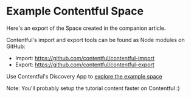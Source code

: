 # Example Contentful Space
Here's an export of the Space created in the companion article.

Contentful's import and export tools can be found as Node modules on GitHub:

* Import: https://github.com/contentful/contentful-import
* Export: https://github.com/contentful/contentful-export

Use Contentful's Discovery App to [explore the example space](https://discovery.contentful.com/entries/by-content-type?delivery_access_token=6e0e21242a09a2ea89f6cc192744ccd634c53d880af14892d2ffe62a4e1e92b4&preview=false&preview_access_token=&space_id=nvcam279hmdz)

Note: You'll probably setup the tutorial content faster on Contentful :)